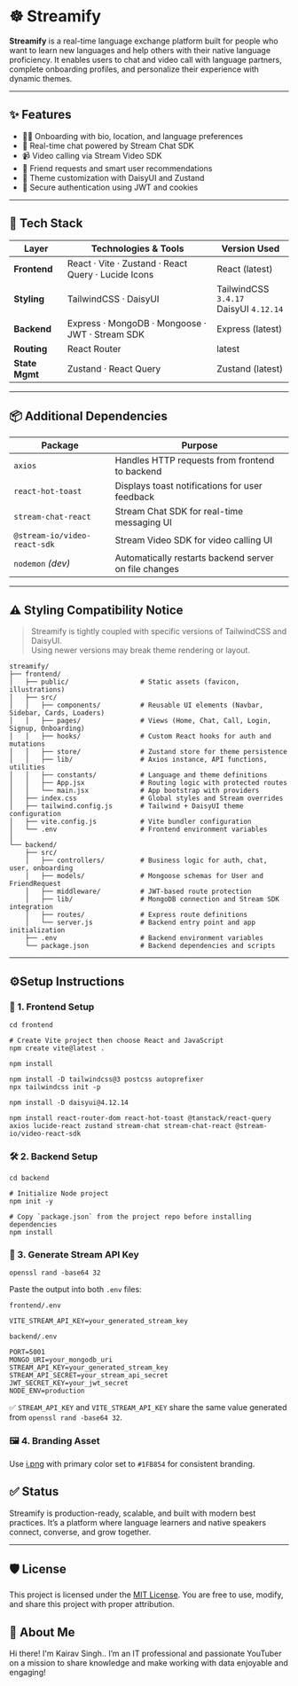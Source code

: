 # ☸ Streamify

**Streamify** is a real-time language exchange platform built for people who want to learn new languages and help others with their native language proficiency. It enables users to chat and video call with language partners, complete onboarding profiles, and personalize their experience with dynamic themes.

---

## ✨ Features

- 🧑‍🏫 Onboarding with bio, location, and language preferences  
- 💬 Real-time chat powered by Stream Chat SDK  
- 📹 Video calling via Stream Video SDK  
- 🤝 Friend requests and smart user recommendations  
- 🎨 Theme customization with DaisyUI and Zustand  
- 🔐 Secure authentication using JWT and cookies  

---

## 🧰 Tech Stack

| Layer            | Technologies & Tools                                                                 | Version Used       |
|------------------|--------------------------------------------------------------------------------------|--------------------|
| **Frontend**     | React · Vite · Zustand · React Query · Lucide Icons                                  | React (latest)          |
| **Styling**      | TailwindCSS · DaisyUI                                                                | TailwindCSS `3.4.17`<br>DaisyUI `4.12.14` |
| **Backend**      | Express · MongoDB · Mongoose · JWT · Stream SDK                                      | Express (latest)         |
| **Routing**      | React Router                                                                         | latest                |
| **State Mgmt**   | Zustand · React Query                                                                | Zustand (latest)         |

---

## 📦 Additional Dependencies

| Package               | Purpose                                                                 |
|------------------------|-------------------------------------------------------------------------|
| `axios`               | Handles HTTP requests from frontend to backend                          |
| `react-hot-toast`     | Displays toast notifications for user feedback                          |
| `stream-chat-react`   | Stream Chat SDK for real-time messaging UI                              |
| `@stream-io/video-react-sdk` | Stream Video SDK for video calling UI                        |
| `nodemon` *(dev)*     | Automatically restarts backend server on file changes                   |

---

## ⚠️ Styling Compatibility Notice

> Streamify is tightly coupled with specific versions of TailwindCSS and DaisyUI.  
> Using newer versions may break theme rendering or layout.

```
streamify/
├── frontend/
│   ├── public/                  # Static assets (favicon, illustrations)
│   ├── src/
│   │   ├── components/          # Reusable UI elements (Navbar, Sidebar, Cards, Loaders)
│   │   ├── pages/               # Views (Home, Chat, Call, Login, Signup, Onboarding)
│   │   ├── hooks/               # Custom React hooks for auth and mutations
│   │   ├── store/               # Zustand store for theme persistence
│   │   ├── lib/                 # Axios instance, API functions, utilities
│   │   ├── constants/           # Language and theme definitions
│   │   ├── App.jsx              # Routing logic with protected routes
│   │   └── main.jsx             # App bootstrap with providers
│   ├── index.css                # Global styles and Stream overrides
│   ├── tailwind.config.js       # Tailwind + DaisyUI theme configuration
│   ├── vite.config.js           # Vite bundler configuration
│   └── .env                     # Frontend environment variables
│
└── backend/
    ├── src/
    │   ├── controllers/         # Business logic for auth, chat, user, onboarding
    │   ├── models/              # Mongoose schemas for User and FriendRequest
    │   ├── middleware/          # JWT-based route protection
    │   ├── lib/                 # MongoDB connection and Stream SDK integration
    │   ├── routes/              # Express route definitions
    │   └── server.js            # Backend entry point and app initialization
    ├── .env                     # Backend environment variables
    └── package.json             # Backend dependencies and scripts
```

---

## ⚙️Setup Instructions

### 🧩 1. Frontend Setup


```
cd frontend

# Create Vite project then choose React and JavaScript
npm create vite@latest .

npm install

npm install -D tailwindcss@3 postcss autoprefixer
npx tailwindcss init -p

npm install -D daisyui@4.12.14

npm install react-router-dom react-hot-toast @tanstack/react-query axios lucide-react zustand stream-chat stream-chat-react @stream-io/video-react-sdk
```


### 🛠️ 2. Backend Setup


```
cd backend

# Initialize Node project
npm init -y

# Copy `package.json` from the project repo before installing dependencies
npm install
```


### 🔐 3. Generate Stream API Key


```
openssl rand -base64 32
```
Paste the output into both `.env` files:

`frontend/.env`
```ENV
VITE_STREAM_API_KEY=your_generated_stream_key
```

`backend/.env`
```ENV
PORT=5001
MONGO_URI=your_mongodb_uri
STREAM_API_KEY=your_generated_stream_key
STREAM_API_SECRET=your_stream_api_secret
JWT_SECRET_KEY=your_jwt_secret
NODE_ENV=production
```

✅ `STREAM_API_KEY` and `VITE_STREAM_API_KEY` share the same value generated from `openssl rand -base64 32`.


### 🖼️ 4. Branding Asset


Use [i.png](https://storyset.com/illustration/video-call/bro) with primary color set to `#1FB854` for consistent branding.


## ✅ Status


Streamify is production-ready, scalable, and built with modern best practices. It’s a platform where language learners and native speakers connect, converse, and grow together.

---

## 🛡️ License

This project is licensed under the [MIT License](LICENSE). You are free to use, modify, and share this project with proper attribution.

## 🌟 About Me

Hi there! I'm Kairav Singh.. I’m an IT professional and passionate YouTuber on a mission to share knowledge and make working with data enjoyable and engaging!
